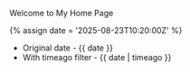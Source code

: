 ---
---

Welcome to My Home Page

{% assign date = '2025-08-23T10:20:00Z' %}

- Original date - {{ date }}
- With timeago filter - {{ date | timeago }}
